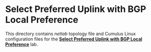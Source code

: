 # Select Preferred Uplink with BGP Local Preference

This directory contains *netlab* topology file and Cumulus Linux configuration files for the **[Select Preferred Uplink with BGP Local Preference](../../docs/policy/5-local-preference.md)** lab.
